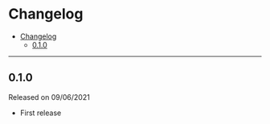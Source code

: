 # Changelog

- [Changelog](#changelog)
  - [0.1.0](#010)

---

## 0.1.0

Released on 09/06/2021

- First release
